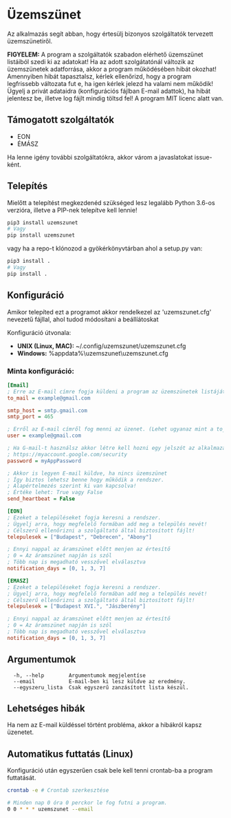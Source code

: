 # Üzemszünet
Az alkalmazás segít abban, hogy értesülj bizonyos szolgáltatók tervezett üzemszünetiről.

**FIGYELEM:** A program a szolgáltatók szabadon elérhető üzemszünet listáiból szedi ki az adatokat! Ha az adott szolgátatónál változik az üzemszünetek adatforrása, akkor a program működésében hibát okozhat! Amennyiben hibát tapasztalsz, kérlek ellenőrizd, hogy a program legfrissebb változata fut e, ha igen kérlek jelezd ha valami nem működik! Ügyelj a privát adataidra (konfigurációs fájlban E-mail adattok), ha hibát jelentesz be, illetve log fájlt mindig töltsd fel! A program MIT licenc alatt van.

## Támogatott szolgáltatók

- EON
- ÉMÁSZ

Ha lenne igény további szolgáltatókra, akkor várom a javaslatokat issue-ként.

## Telepítés 
Mielőtt a telepítést megkezdenéd szükséged lesz legalább Python 3.6-os verzióra, illetve a PIP-nek telepítve kell lennie!

```bash
pip3 install uzemszunet
# Vagy
pip install uzemszunet
```

vagy ha a repo-t klónozod a gyökérkönyvtárban ahol a setup.py van:
```bash 
pip3 install .
# Vagy
pip install .
```

## Konfiguráció
Amikor telepíted ezt a programot akkor rendelkezel az 'uzemszunet.cfg' nevezetű fájllal, ahol tudod módosítani a beállíátoskat

Konfiguráció útvonala:

- **UNIX (Linux, MAC):** ~/.config/uzemszunet/uzemszunet.cfg
- **Windows:** %appdata%\uzemszunet\uzemszunet.cfg


### Minta konfiguráció:
```ini
[Email]
; Erre az E-mail címre fogja küldeni a program az üzemszünetek listáját!
to_mail = example@gmail.com

smtp_host = smtp.gmail.com
smtp_port = 465

; Erről az E-mail címről fog menni az üzenet. (Lehet ugyanaz mint a to_mail!)
user = example@gmail.com

; Ha G-mail-t használsz akkor létre kell hozni egy jelszót az alkalmazáshoz!
; https://myaccount.google.com/security
password = myAppPassword

; Akkor is legyen E-mail küldve, ha nincs üzemszünet
; Így biztos lehetsz benne hogy működik a rendszer.
; Alapértelmezés szerint ki van kapcsolva!
; Értéke lehet: True vagy False
send_heartbeat = False

[EON]
; Ezeket a településeket fogja keresni a rendszer.
; Ügyelj arra, hogy megfelelő formában add meg a település nevét!
; Célszerű ellenőrizni a szolgáltató által biztosított fájlt!
telepulesek = ["Budapest", "Debrecen", "Abony"]

; Ennyi nappal az áramszünet előtt menjen az értesítő
; 0 = Az áramszünet napján is szól
; Több nap is megadható vesszővel elválasztva
notification_days = [0, 1, 3, 7]

[EMASZ]
; Ezeket a településeket fogja keresni a rendszer.
; Ügyelj arra, hogy megfelelő formában add meg a település nevét!
; Célszerű ellenőrizni a szolgáltató által biztosított fájlt!
telepulesek = ["Budapest XVI.", "Jászberény"]

; Ennyi nappal az áramszünet előtt menjen az értesítő
; 0 = Az áramszünet napján is szól
; Több nap is megadható vesszővel elválasztva
notification_days = [0, 1, 3, 7]
```
## Argumentumok
```
  -h, --help        Argumentumok megjelentíse
  --email           E-mail-ben ki lesz küldve az eredmény.
  --egyszeru_lista  Csak egyszerű zanzásított lista készül.
```

## Lehetséges hibák
Ha nem az E-mail küldéssel történt probléma, akkor a hibákról kapsz üzenetet.

## Automatikus futtatás (Linux)
Konfiguráció után egyszerűen csak bele kell tenni crontab-ba a program futtatását. 

```bash
crontab -e # Crontab szerkesztése
```

```bash
# Minden nap 0 óra 0 perckor le fog futni a program.
0 0 * * * uzemszunet --email
```
